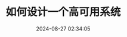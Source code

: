 ---
title: 如何设计一个高可用系统
categories:
  - 猿面试
tags:
  - 架构
  - 高可用
date: 2024-08-27 02:34:05
topic: design
---